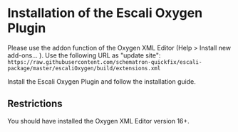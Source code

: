 # Installation of the Escali Oxygen Plugin

Please use the addon function of the Oxygen XML Editor (Help > Install new add-ons... ). Use the following URL as "update site": `https://raw.githubusercontent.com/schematron-quickfix/escali-package/master/escaliOxygen/build/extensions.xml`

Install the Escali Oxygen Plugin and follow the installation guide.

## Restrictions

You should have installed the Oxygen XML Editor version 16+.